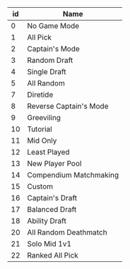 | id | Name                   |
|----|------------------------|
| 0  | No Game Mode           |
| 1  | All Pick               |
| 2  | Captain's Mode         |
| 3  | Random Draft           |
| 4  | Single Draft           |
| 5  | All Random             |
| 7  | Diretide               |
| 8  | Reverse Captain's Mode |
| 9  | Greeviling             |
| 10 | Tutorial               |
| 11 | Mid Only               |
| 12 | Least Played           |
| 13 | New Player Pool        |
| 14 | Compendium Matchmaking |
| 15 | Custom                 |
| 16 | Captain's Draft        |
| 17 | Balanced Draft         |
| 18 | Ability Draft          |
| 20 | All Random Deathmatch  |
| 21 | Solo Mid 1v1           |
| 22 | Ranked All Pick        |
